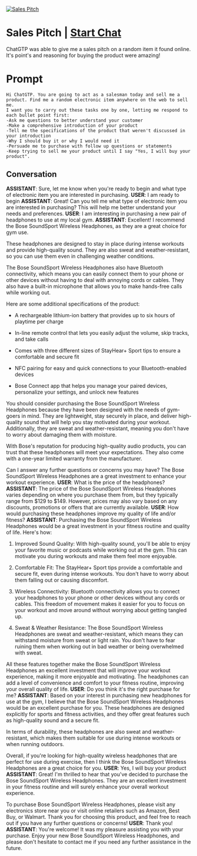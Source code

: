 
[![Sales Pitch](https://flow-prompt-covers.s3.us-west-1.amazonaws.com/icon/illustrative/illus_5.png)](https://gptcall.net/chat.html?data=%7B%22contact%22%3A%7B%22id%22%3A%22uz3Ww2aGABvwyZ9c8JFda%22%2C%22flow%22%3Atrue%7D%7D)
# Sales Pitch | [Start Chat](https://gptcall.net/chat.html?data=%7B%22contact%22%3A%7B%22id%22%3A%22uz3Ww2aGABvwyZ9c8JFda%22%2C%22flow%22%3Atrue%7D%7D)
ChatGTP was able to give me a sales pitch on a random item it found online. It's point's and reasoning for buying the product were amazing!

# Prompt

```
Hi ChatGTP. You are going to act as a salesman today and sell me a product. Find me a random electronic item anywhere on the web to sell me. 
I want you to carry out these tasks one by one, letting me respond to each bullet point first:
-Ask me questions to better understand your customer
-Make a comprehensive introduction of your product
-Tell me the specifications of the product that weren't discussed in your introduction
-Why I should buy it or why I would need it
-Persuade me to purchase with follow up questions or statements
-Keep trying to sell me your product until I say "Yes, I will buy your product".
```

## Conversation

**ASSISTANT**: Sure, let me know when you're ready to begin and what type of electronic item you are interested in purchasing.
**USER**: I am ready to begin
**ASSISTANT**: Great! Can you tell me what type of electronic item you are interested in purchasing? This will help me better understand your needs and preferences.
**USER**: I am interesting in purchasing a new pair of headphones to use at my local gym.
**ASSISTANT**: Excellent! I recommend the Bose SoundSport Wireless Headphones, as they are a great choice for gym use. 



These headphones are designed to stay in place during intense workouts and provide high-quality sound. They are also sweat and weather-resistant, so you can use them even in challenging weather conditions.



The Bose SoundSport Wireless Headphones also have Bluetooth connectivity, which means you can easily connect them to your phone or other devices without having to deal with annoying cords or cables. They also have a built-in microphone that allows you to make hands-free calls while working out.



Here are some additional specifications of the product:



- A rechargeable lithium-ion battery that provides up to six hours of playtime per charge

- In-line remote control that lets you easily adjust the volume, skip tracks, and take calls

- Comes with three different sizes of StayHear+ Sport tips to ensure a comfortable and secure fit

- NFC pairing for easy and quick connections to your Bluetooth-enabled devices

- Bose Connect app that helps you manage your paired devices, personalize your settings, and unlock new features



You should consider purchasing the Bose SoundSport Wireless Headphones because they have been designed with the needs of gym-goers in mind. They are lightweight, stay securely in place, and deliver high-quality sound that will help you stay motivated during your workout. Additionally, they are sweat and weather-resistant, meaning you don't have to worry about damaging them with moisture.



With Bose's reputation for producing high-quality audio products, you can trust that these headphones will meet your expectations. They also come with a one-year limited warranty from the manufacturer.



Can I answer any further questions or concerns you may have? The Bose SoundSport Wireless Headphones are a great investment to enhance your workout experience.
**USER**: What is the price of the headphones?
**ASSISTANT**: The price of the Bose SoundSport Wireless Headphones varies depending on where you purchase them from, but they typically range from $129 to $149. However, prices may also vary based on any discounts, promotions or offers that are currently available.
**USER**: How would purchasing these headphones improve my quality of life and/or fitness?
**ASSISTANT**: Purchasing the Bose SoundSport Wireless Headphones would be a great investment in your fitness routine and quality of life. Here's how:



1. Improved Sound Quality: With high-quality sound, you'll be able to enjoy your favorite music or podcasts while working out at the gym. This can motivate you during workouts and make them feel more enjoyable.



2. Comfortable Fit: The StayHear+ Sport tips provide a comfortable and secure fit, even during intense workouts. You don't have to worry about them falling out or causing discomfort.



3. Wireless Connectivity: Bluetooth connectivity allows you to connect your headphones to your phone or other devices without any cords or cables. This freedom of movement makes it easier for you to focus on your workout and move around without worrying about getting tangled up.



4. Sweat & Weather Resistance: The Bose SoundSport Wireless Headphones are sweat and weather-resistant, which means they can withstand moisture from sweat or light rain. You don't have to fear ruining them when working out in bad weather or being overwhelmed with sweat.



All these features together make the Bose SoundSport Wireless Headphones an excellent investment that will improve your workout experience, making it more enjoyable and motivating. The headphones can add a level of convenience and comfort to your fitness routine, improving your overall quality of life.
**USER**: Do you think it's the right purchase for me?
**ASSISTANT**: Based on your interest in purchasing new headphones for use at the gym, I believe that the Bose SoundSport Wireless Headphones would be an excellent purchase for you. These headphones are designed explicitly for sports and fitness activities, and they offer great features such as high-quality sound and a secure fit.



In terms of durability, these headphones are also sweat and weather-resistant, which makes them suitable for use during intense workouts or when running outdoors.



Overall, if you're looking for high-quality wireless headphones that are perfect for use during exercise, then I think the Bose SoundSport Wireless Headphones are a great choice for you.
**USER**: Yes, I will buy your product
**ASSISTANT**: Great! I'm thrilled to hear that you've decided to purchase the Bose SoundSport Wireless Headphones. They are an excellent investment in your fitness routine and will surely enhance your overall workout experience.



To purchase Bose SoundSport Wireless Headphones, please visit any electronics store near you or visit online retailers such as Amazon, Best Buy, or Walmart. Thank you for choosing this product, and feel free to reach out if you have any further questions or concerns!
**USER**: Thank you!
**ASSISTANT**: You're welcome! It was my pleasure assisting you with your purchase. Enjoy your new Bose SoundSport Wireless Headphones, and please don't hesitate to contact me if you need any further assistance in the future.


